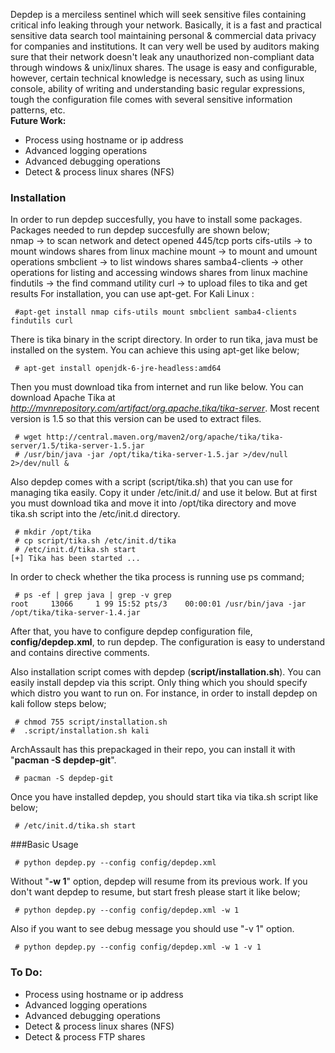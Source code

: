 
Depdep is a merciless sentinel which will seek sensitive files containing critical info leaking through your network. Basically, it is a fast and practical sensitive data search tool maintaining personal & commercial data privacy for companies and institutions. It can very well be used by auditors making sure that their network doesn't leak any unauthorized non-compliant data through windows & unix/linux shares.
The usage is easy and configurable, however, certain technical knowledge is necessary, such as using linux console, ability of writing and understanding basic regular expressions, tough the configuration file comes with several sensitive information patterns, etc.  
 **Future Work:**  
 * Process using hostname or ip address  
 * Advanced logging operations  
 * Advanced debugging operations  
 * Detect & process linux shares (NFS)  

### Installation
In order to run depdep succesfully, you have to install some packages. Packages needed to run depdep succesfully are shown below;  
nmap -> to scan network and detect opened 445/tcp ports
cifs-utils -> to mount windows shares from linux machine
mount -> to mount and umount operations
smbclient -> to list windows shares
samba4-clients -> other operations for listing and accessing windows shares from linux machine
findutils -> the find command utility
curl -> to upload files to tika and get results
For installation, you can use apt-get. For Kali Linux :

```
 #apt-get install nmap cifs-utils mount smbclient samba4-clients findutils curl
```

There is tika binary in the script directory. In order to run tika, java must be installed on the system. You can achieve this using apt-get like below;  
```
 # apt-get install openjdk-6-jre-headless:amd64
```
Then you must download tika from internet and run like below. You can download Apache Tika at *http://mvnrepository.com/artifact/org.apache.tika/tika-server*. Most recent version is 1.5 so that this version can be used to extract files. 
```
 # wget http://central.maven.org/maven2/org/apache/tika/tika-server/1.5/tika-server-1.5.jar  
 # /usr/bin/java -jar /opt/tika/tika-server-1.5.jar >/dev/null 2>/dev/null &  
```
Also depdep comes with a script (script/tika.sh) that you can use for managing tika easily. Copy it under /etc/init.d/ and use it below. But at first you must download tika and move it into /opt/tika directory and move tika.sh script into the /etc/init.d directory.  
```
 # mkdir /opt/tika  
 # cp script/tika.sh /etc/init.d/tika  
 # /etc/init.d/tika.sh start  
[+] Tika has been started ...  
```

In order to check whether the tika process is running use ps command;
```
 # ps -ef | grep java | grep -v grep
root     13066     1 99 15:52 pts/3    00:00:01 /usr/bin/java -jar /opt/tika/tika-server-1.4.jar
```
After that, you have to configure depdep configuration file, **config/depdep.xml**, to run depdep. The configuration is easy to understand and contains directive comments.

Also installation script comes with depdep (**script/installation.sh**). You can easily install depdep via this script. Only thing which you should specify which distro you want to run on. For instance, in order to install depdep on kali follow steps below;  
```
 # chmod 755 script/installation.sh  
#  .script/installation.sh kali  
```

 ArchAssault has this prepackaged in their repo, you can install it with "**pacman -S depdep-git**".
```
 # pacman -S depdep-git  
```
Once you have installed depdep, you should start tika via tika.sh script like below;
```
 # /etc/init.d/tika.sh start
```

###Basic Usage

```
 # python depdep.py --config config/depdep.xml
```
Without "**-w 1**" option, depdep will resume from its previous work. If you don't want depdep to resume, but start fresh please start it like below;
```
 # python depdep.py --config config/depdep.xml -w 1
```

Also if you want to see debug message you should use "-v 1" option. 
```
 # python depdep.py --config config/depdep.xml -w 1 -v 1
```

### To Do:
- Process using hostname or ip address
- Advanced logging operations
- Advanced debugging operations
- Detect & process linux shares (NFS)
- Detect & process FTP shares 

